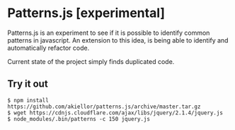 # Patterns.js [experimental]

Patterns.js is an experiment to see if it is possible to identify common patterns in javascript. An extension to this idea, is being able to identify and automatically refactor code.

Current state of the project simply finds duplicated code.

## Try it out

```
$ npm install https://github.com/akiellor/patterns.js/archive/master.tar.gz
$ wget https://cdnjs.cloudflare.com/ajax/libs/jquery/2.1.4/jquery.js
$ node_modules/.bin/patterns -c 150 jquery.js
```
